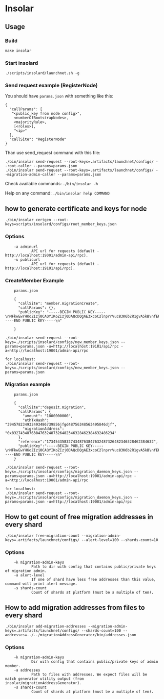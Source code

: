 # Insolar

## Usage

### Build

    make insolar

### Start insolard

    ./scripts/insolard/launchnet.sh -g

### Send request example (RegisterNode)

You should have ```params.json``` with something like this:

    {
      "callParams": [
       "<public_key from node config>",
        <numberOfBootstrapNodes>,
        <majorityRule>,
        [<roles>],
        "<ip>"
      ],
      "callSite": "RegisterNode"
    }

Than use send_request command with this file:

    ./bin/insolar send-request --root-keys=.artifacts/launchnet/configs/ --root-caller --params=params.json
    ./bin/insolar send-request --root-keys=.artifacts/launchnet/configs/ --migration-admin-caller --params=params.json

Check available commands: `./bin/insolar -h`

Help on any command: `./bin/insolar help COMMAND`

## how to generate certificate and keys for node

    ./bin/insolar certgen --root-keys=scripts/insolard/configs/root_member_keys.json

### Options

        -a adminurl
                API url for requests (default - http://localhost:19001/admin-api/rpc).
        -u publicurl
                API url for requests (default - http://localhost:19101/api/rpc).



### CreateMember Example
        
        params.json
        
        {
          "callSite": "member.migrationCreate",
          "callParams": {},
          "publicKey": "-----BEGIN PUBLIC KEY-----\nMFkwEwYHKoZIzj0CAQYIKoZIzj0DAQcDQgAE3xcoC2lnprrVuc83K6b2R1gvA5kB\nfEUI7xBi1GX/LWtDzex5s47oEXPlXhysnrLOKL75kP8/5hRc3QJm12KuRw==\n-----END PUBLIC KEY-----\n"
        ​
        }

    ./bin/insolar send-request --root-keys=./scripts/insolard/configs/new_member_keys.json --params=params.json -u=http://localhost:19101/api/rpc -a=http://localhost:19001/admin-api/rpc

    for localhost:
    ./bin/insolar send-request --root-keys=./scripts/insolard/configs/new_member_keys.json --params=params.json 

### Migration example

        params.json
        
        {
          "callSite":"deposit.migration",
          "callParams": {
            "amount": "1000000000",
            "ethTxHash": "394578234932493486739856jfgd48756348563495846djf",
            "migrationAddress": "0x83274348763847632487326482346328462384632486234"
          }, 
          "reference":"1734543583274348763847632487326482346328462384632",
          "publicKey":"-----BEGIN PUBLIC KEY-----\nMFkwEwYHKoZIzj0CAQYIKoZIzj0DAQcDQgAE3xcoC2lnprrVuc83K6b2R1gvA5kB\nfEUI7xBi1GX/LWtDzex5s47oEXPlXhysnrLOKL75kP8/5hRc3QJm12KuRw==\n-----END PUBLIC KEY-----\n"
        }
        ​
    ./bin/insolar send-request --root-keys=./scripts/insolard/configs/migration_daemon_keys.json --params=params.json -u=http://localhost:19001/admin-api/rpc -a=http://localhost:19001/admin-api/rpc

    for localhost:
    ./bin/insolar send-request --root-keys=./scripts/insolard/configs/migration_daemon_keys.json --params=params.json -u=http://localhost:19001/admin-api/rpc

## How to get count of free migration addresses in every shard

    ./bin/insolar free-migration-count --migration-admin-keys=.artifacts/launchnet/configs/ --alert-level=100 --shards-count=10

### Options

        -k migration-admin-keys
                Path to dir with config that contains public/private keys of migration admin.
        -a alert-level
                If one of shard have less free addresses than this value, command will print alert message.
        -s shards-count
                Count of shards at platform (must be a multiple of ten).

## How to add migration addresses from files to every shard

    ./bin/insolar add-migration-addresses --migration-admin-keys=.artifacts/launchnet/configs/ --shards-count=100 --addresses=../../migrationAddressGenerator/bin/addresses.json

### Options

        -k migration-admin-keys
                Dir with config that contains public/private keys of admin member.
        -a addresses
                Path to files with addresses. We expect files will be match generator utility output (from insolar/migrationAddressGenerator).
        -s shards-count
                Count of shards at platform (must be a multiple of ten).
